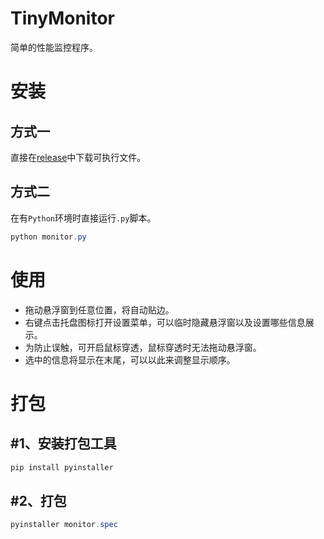 # TinyMonitor

简单的性能监控程序。

# 安装

## 方式一

直接在[release](https://github.com/TikaFlow/tika_grocery/releases)中下载可执行文件。

## 方式二

在有`Python`环境时直接运行`.py`脚本。

```powershell
python monitor.py
```

# 使用

- 拖动悬浮窗到任意位置，将自动贴边。
- 右键点击托盘图标打开设置菜单，可以临时隐藏悬浮窗以及设置哪些信息展示。
- 为防止误触，可开启鼠标穿透，鼠标穿透时无法拖动悬浮窗。
- 选中的信息将显示在末尾，可以以此来调整显示顺序。

# 打包

## #1、安装打包工具

```powershell
pip install pyinstaller
```

## #2、打包

```powershell
pyinstaller monitor.spec
```
